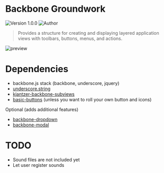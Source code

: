 # Backbone Groundwork

![Version 1.0.0](https://img.shields.io/badge/Version-1.0.0-blue.svg)
![Author](https://img.shields.io/badge/Author-Kevin_Jantzer-blue.svg)

> Provides a structure for creating and displaying layered application views with toolbars, buttons, menus, and actions.

![preview](https://i.imgur.com/8mm4kzV.png)

# Dependencies

- backbone.js stack (backbone, underscore, jquery)
- [underscore.string](https://www.npmjs.com/package/underscore.string)
- [kjantzer-backbone-subviews](https://www.npmjs.com/package/kjantzer-backbone-subviews)
- [basic-buttons](https://www.npmjs.com/package/basic-buttons) (unless you want to roll your own button and icons)

Optional (adds additional features)

- [backbone-dropdown](https://www.npmjs.com/package/backbone-dropdown)
- [backbone-modal](https://www.npmjs.com/package/backbone-modal)

# TODO

- Sound files are not included yet
- Let user register sounds